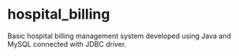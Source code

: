 # hospital_billing
Basic hospital billing management system developed using Java and MySQL connected with JDBC driver.
